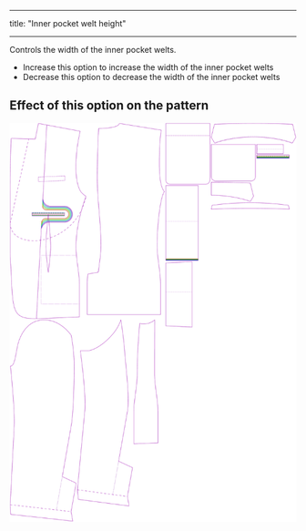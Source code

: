 - - -
title: "Inner pocket welt height"
- - -

Controls the width of the inner pocket welts.

- Increase this option to increase the width of the inner pocket welts
- Decrease this option to decrease the width of the inner pocket welts

## Effect of this option on the pattern

![This image shows the effect of this option by superimposing several variants that have a different value for this option](jaeger_innerpocketweltheight_sample.svg "Effect of this option on the pattern")
